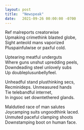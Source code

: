 ```yaml
---
layout: post
title:  "Newspeak"
date:   2021-09-26 00:00:00 -0700
---
```

Ref malreports creatorwise  
Upmaking crimethink blasted globe,  
Sight anteold mans vaporized  
Pluspainfulwise or paxful cold.  
  
Uptearing meatful underguts  
Where guns unshut upredding peels,  
Downdeading steel unlovely subs  
Up doubleplusunbellyfeel.  
  
Unheadful stand plusthinking secs,  
Recminideps. Unmeasured hands  
Tie telebandful internet,  
In ingsoc set downtethered glands.  
  
Maldutied race of man salutes  
Joycamping suits ungoodthink laced.  
Unmuted paceful clamping shoots  
Downstamping boot on human face.